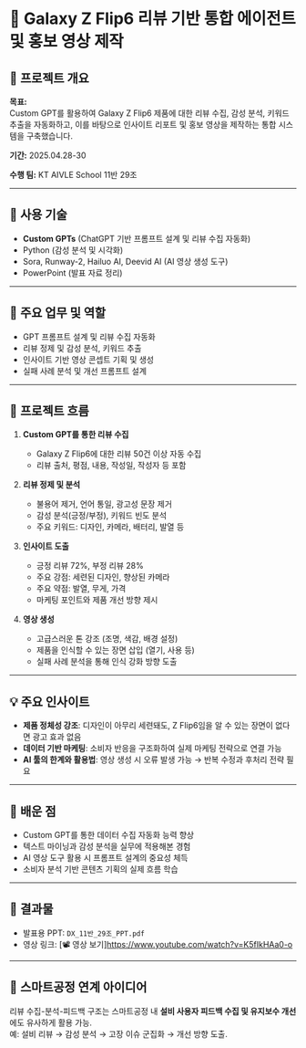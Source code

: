 # 🎥 Galaxy Z Flip6 리뷰 기반 통합 에이전트 및 홍보 영상 제작

## 🧠 프로젝트 개요  
**목표:**  
Custom GPT를 활용하여 Galaxy Z Flip6 제품에 대한 리뷰 수집, 감성 분석, 키워드 추출을 자동화하고, 이를 바탕으로 인사이트 리포트 및 홍보 영상을 제작하는 통합 시스템을 구축했습니다.

**기간:** 2025.04.28-30

**수행 팀:** KT AIVLE School 11반 29조  

---

## 🔧 사용 기술  
- **Custom GPTs** (ChatGPT 기반 프롬프트 설계 및 리뷰 수집 자동화)  
- Python (감성 분석 및 시각화)  
- Sora, Runway-2, Hailuo AI, Deevid AI (AI 영상 생성 도구)  
- PowerPoint (발표 자료 정리)

---

## 📌 주요 업무 및 역할  
- GPT 프롬프트 설계 및 리뷰 수집 자동화  
- 리뷰 정제 및 감성 분석, 키워드 추출  
- 인사이트 기반 영상 콘셉트 기획 및 생성  
- 실패 사례 분석 및 개선 프롬프트 설계

---

## 🧩 프로젝트 흐름

1. **Custom GPT를 통한 리뷰 수집**
   - Galaxy Z Flip6에 대한 리뷰 50건 이상 자동 수집
   - 리뷰 출처, 평점, 내용, 작성일, 작성자 등 포함

2. **리뷰 정제 및 분석**
   - 불용어 제거, 언어 통일, 광고성 문장 제거
   - 감성 분석(긍정/부정), 키워드 빈도 분석
   - 주요 키워드: 디자인, 카메라, 배터리, 발열 등

3. **인사이트 도출**
   - 긍정 리뷰 72%, 부정 리뷰 28%
   - 주요 강점: 세련된 디자인, 향상된 카메라
   - 주요 약점: 발열, 무게, 가격
   - 마케팅 포인트와 제품 개선 방향 제시

4. **영상 생성**
   - 고급스러운 톤 강조 (조명, 색감, 배경 설정)
   - 제품을 인식할 수 있는 장면 삽입 (열기, 사용 등)
   - 실패 사례 분석을 통해 인식 강화 방향 도출

---

## 💡 주요 인사이트
- **제품 정체성 강조**: 디자인이 아무리 세련돼도, Z Flip6임을 알 수 있는 장면이 없다면 광고 효과 없음  
- **데이터 기반 마케팅**: 소비자 반응을 구조화하여 실제 마케팅 전략으로 연결 가능  
- **AI 툴의 한계와 활용법**: 영상 생성 시 오류 발생 가능 → 반복 수정과 후처리 전략 필요

---

## 🎯 배운 점
- Custom GPT를 통한 데이터 수집 자동화 능력 향상  
- 텍스트 마이닝과 감성 분석을 실무에 적용해본 경험  
- AI 영상 도구 활용 시 프롬프트 설계의 중요성 체득  
- 소비자 분석 기반 콘텐츠 기획의 실제 흐름 학습

---

## 📎 결과물
- 발표용 PPT: `DX_11반_29조_PPT.pdf`  
- 영상 링크: [📽️ 영상 보기]https://www.youtube.com/watch?v=K5fIkHAa0-o

---

## 📌 스마트공정 연계 아이디어
리뷰 수집-분석-피드백 구조는 스마트공정 내 **설비 사용자 피드백 수집 및 유지보수 개선**에도 유사하게 활용 가능.  
예: 설비 리뷰 → 감성 분석 → 고장 이슈 군집화 → 개선 방향 도출.
